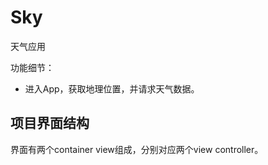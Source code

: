 # Sky

天气应用

功能细节：

- 进入App，获取地理位置，并请求天气数据。

## 项目界面结构

界面有两个container view组成，分别对应两个view controller。